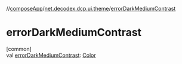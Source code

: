 //[composeApp](../../index.md)/[net.decodex.dcp.ui.theme](index.md)/[errorDarkMediumContrast](error-dark-medium-contrast.md)

# errorDarkMediumContrast

[common]\
val [errorDarkMediumContrast](error-dark-medium-contrast.md): [Color](https://developer.android.com/reference/kotlin/androidx/compose/ui/graphics/Color.html)
